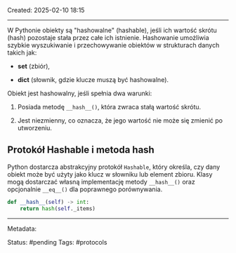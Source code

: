 Created: 2025-02-10 18:15

---

W Pythonie obiekty są "hashowalne" (hashable), jeśli ich wartość skrótu (hash) pozostaje stała przez całe ich istnienie. Hashowanie umożliwia szybkie wyszukiwanie i przechowywanie obiektów w strukturach danych takich jak:

- **set** (zbiór),
    
- **dict** (słownik, gdzie klucze muszą być hashowalne).
    

Obiekt jest hashowalny, jeśli spełnia dwa warunki:

1. Posiada metodę `__hash__()`, która zwraca stałą wartość skrótu.
    
2. Jest niezmienny, co oznacza, że jego wartość nie może się zmienić po utworzeniu.
    

## Protokół Hashable i metoda **hash**

Python dostarcza abstrakcyjny protokół `Hashable`, który określa, czy dany obiekt może być użyty jako klucz w słowniku lub element zbioru. Klasy mogą dostarczać własną implementację metody `__hash__()` oraz opcjonalnie `__eq__()` dla poprawnego porównywania.

```python
def __hash__(self) -> int:  
    return hash(self._items)
```

---
Metadata:

Status: #pending
Tags: #protocols 
